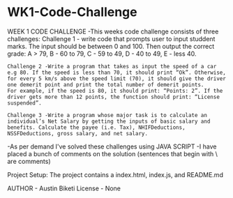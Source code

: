 # WK1-Code-Challenge
WEEK 1 CODE CHALLENGE 
-This weeks code challenge consists of three challenges:
    Challenge 1 - write code that prompts user to input studdent marks. The input should be between 0 and 100. Then output the correct grade:
     A > 79, B - 60 to 79, C -  59 to 49, D - 40 to 49, E - less 40.

    Challenge 2 -Write a program that takes as input the speed of a car e.g 80. If the speed is less than 70, it should print “Ok”. Otherwise, for every 5 km/s above the speed limit (70), it should give the driver one demerit point and print the total number of demerit points.
    For example, if the speed is 80, it should print: “Points: 2”. If the driver gets more than 12 points, the function should print: “License suspended”.

    Challenge 3 -Write a program whose major task is to calculate an individual’s Net Salary by getting the inputs of basic salary and benefits. Calculate the payee (i.e. Tax), NHIFDeductions, NSSFDeductions, gross salary, and net salary. 

-As per demand I've solved these challenges using JAVA SCRIPT 
-I have placed a bunch of comments on the solution (sentences that begin with \\ are comments)

Project Setup: The project contains a index.html, index.js, and README.md

AUTHOR - Austin Biketi
License - None 

